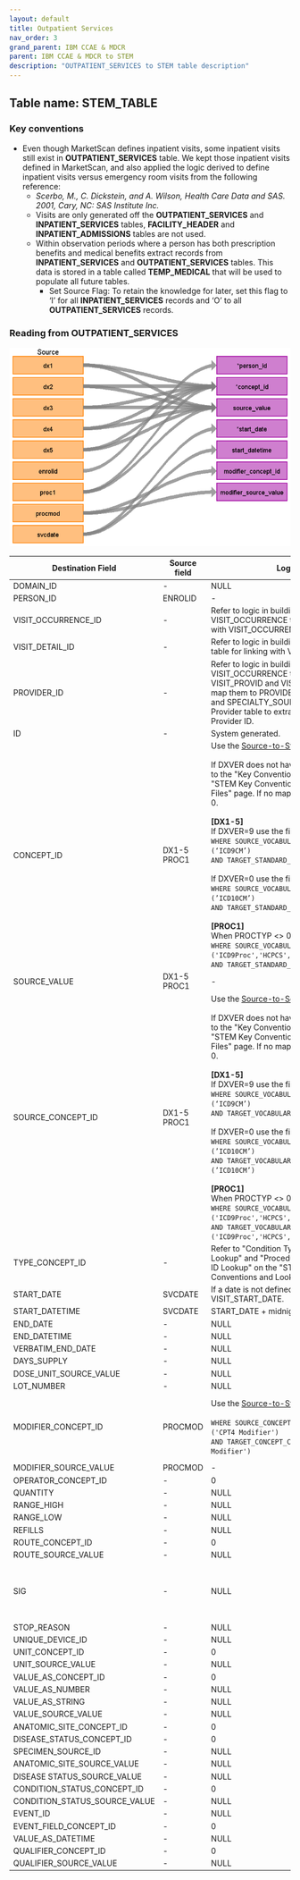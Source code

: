 ```yaml
---
layout: default
title: Outpatient Services
nav_order: 3
grand_parent: IBM CCAE & MDCR
parent: IBM CCAE & MDCR to STEM
description: "OUTPATIENT_SERVICES to STEM table description"
---
```


## Table name: **STEM_TABLE**

### Key conventions
* Even though MarketScan defines inpatient visits, some inpatient visits still exist in **OUTPATIENT_SERVICES** table.  We kept those inpatient visits defined in MarketScan, and also applied the logic derived to define inpatient visits versus emergency room visits from the following reference: 
    * *Scerbo, M., C. Dickstein, and A. Wilson, Health Care Data and SAS. 2001, Cary, NC: SAS Institute Inc.*
    * Visits are only generated off the **OUTPATIENT_SERVICES** and **INPATIENT_SERVICES** tables, **FACILITY_HEADER** and **INPATIENT_ADMISSIONS** tables are not used. 
    * Within observation periods where a person has both prescription benefits and medical benefits extract records from **INPATIENT_SERVICES** and **OUTPATIENT_SERVICES** tables.  This data is stored in a table called **TEMP_MEDICAL** that will be used to populate all future tables.
        * Set Source Flag: To retain the knowledge for later, set this flag to ‘I’ for all **INPATIENT_SERVICES** records and ‘O’ to all **OUTPATIENT_SERVICES** records.


### Reading from **OUTPATIENT_SERVICES**

![](images/image3.png)

| Destination Field | Source field | Logic | Comment field |
| --- | --- | --- | --- |
| DOMAIN_ID | - | NULL | - |
| PERSON_ID | ENROLID | - | - |
| VISIT_OCCURRENCE_ID | - | Refer to logic in building VISIT_OCCURRENCE table for linking with VISIT_OCCURRENCE_ID. | - |
| VISIT_DETAIL_ID | - | Refer to logic in building VISIT_DETAIL table for linking with VISIT_DETAIL_ID. | - |
| PROVIDER_ID | - | Refer to logic in building VISIT_OCCURRENCE table for assigning VISIT_PROVID and VISIT_PROVSTD, and map them to PROVIDER_SOURCE_VALUE and   SPECIALTY_SOURCE_VALUE in Provider table to extract associated Provider ID. | -|
| ID | - | System generated. | - |
| CONCEPT_ID | DX1-5<br>PROC1 | Use the <a href="https://ohdsi.github.io/CommonDataModel/sqlScripts.html">Source-to-Standard Query</a>.<br><br>  If DXVER does not have a value, review to the "Key Conventions" under the "STEM Key Conventions and Lookup Files" page.  If no map is made, assign to 0.<br/><br/>**[DX1-5]**<br/>If DXVER=9 use the filter:<br/> `WHERE SOURCE_VOCABULARY_ID IN (‘ICD9CM’)`<br>`AND TARGET_STANDARD_CONCEPT = 'S'`<br/><br/>If DXVER=0 use the filter:<br/>`WHERE SOURCE_VOCABULARY_ID IN (’ICD10CM’)`<br>`AND TARGET_STANDARD_CONCEPT = 'S'` <br /><br />**[PROC1]**<br/>When PROCTYP <> 0:<br />  `WHERE SOURCE_VOCABULARY_ID IN ('ICD9Proc','HCPCS','CPT4',’ICD10PCS’)`<br>`AND TARGET_STANDARD_CONCEPT = 'S'` | - |
| SOURCE_VALUE | DX1-5<br>PROC1 | - | - |
| SOURCE_CONCEPT_ID | DX1-5<br>PROC1 | Use the <a href="https://ohdsi.github.io/CommonDataModel/sqlScripts.html">Source-to-Source Query</a>.<br><br>  If DXVER does not have a value, review to the "Key Conventions" under the "STEM Key Conventions and Lookup Files" page.  If no map is made, assign to 0.<br/><br/>**[DX1-5]**<br/>If DXVER=9 use the filter:<br/> `WHERE SOURCE_VOCABULARY_ID IN (‘ICD9CM’)`<br>`AND TARGET_VOCABULARY_ID IN (‘ICD9CM’)`<br/><br/>If DXVER=0 use the filter:<br/>`WHERE SOURCE_VOCABULARY_ID IN (’ICD10CM’)`<br>`AND TARGET_VOCABULARY_ID IN (’ICD10CM’)` <br /><br />**[PROC1]**<br/>When PROCTYP <> 0:<br />  `WHERE SOURCE_VOCABULARY_ID IN ('ICD9Proc','HCPCS','CPT4',’ICD10PCS’)`<br>`AND TARGET_VOCABULARY_ID IN ('ICD9Proc','HCPCS','CPT4',’ICD10PCS’)`| - |
| TYPE_CONCEPT_ID | - | Refer to "Condition Type Concept ID Lookup" and "Procedure Type Concept ID Lookup" on the "STEM Key Conventions and Lookup Files" page. | - |
| START_DATE | SVCDATE | If a date is not defined, use VISIT_START_DATE. | - |
| START_DATETIME | SVCDATE | START_DATE + midnight | - |
| END_DATE | - | NULL | - |
| END_DATETIME | - | NULL | - |
| VERBATIM_END_DATE | - | NULL | - |
| DAYS_SUPPLY | - | NULL | - |
| DOSE_UNIT_SOURCE_VALUE | - | NULL | - |
| LOT_NUMBER | - | NULL | - |
| MODIFIER_CONCEPT_ID | PROCMOD | Use the <a href="https://ohdsi.github.io/CommonDataModel/sqlScripts.html">Source-to-Standard Query</a>.<br><br>`WHERE SOURCE_CONCEPT_CLASS_ID IN ('CPT4 Modifier')`<br/> `AND TARGET_CONCEPT_CLASS_ID IN ('CPT4 Modifier')` | If PROCMOD is blank then leave this field blank as well |
| MODIFIER_SOURCE_VALUE | PROCMOD | - | - |
| OPERATOR_CONCEPT_ID | - | 0 | - |
| QUANTITY | - | NULL | - |
| RANGE_HIGH | - | NULL | - |
| RANGE_LOW | - | NULL | - |
| REFILLS | - | NULL | - |
| ROUTE_CONCEPT_ID | - | 0 | - |
| ROUTE_SOURCE_VALUE | - | NULL | - |
| SIG | - | NULL | "Sig" is short for the Latin, signetur, or "let it be labeled." |
| STOP_REASON | - | NULL | - |
| UNIQUE_DEVICE_ID | - | NULL | - |
| UNIT_CONCEPT_ID | - | 0 | - |
| UNIT_SOURCE_VALUE | - | NULL | - |
| VALUE_AS_CONCEPT_ID | - | 0 | - |
| VALUE_AS_NUMBER | - | NULL | - |
| VALUE_AS_STRING | - | NULL | - |
| VALUE_SOURCE_VALUE | - | NULL | - |
| ANATOMIC_SITE_CONCEPT_ID | - | 0 | - |
| DISEASE_STATUS_CONCEPT_ID | - | 0 | - |
| SPECIMEN_SOURCE_ID | - | NULL | - |
| ANATOMIC_SITE_SOURCE_VALUE | - | NULL | - |
| DISEASE STATUS_SOURCE_VALUE | - | NULL | - |
| CONDITION_STATUS_CONCEPT_ID | - | 0 | - |
| CONDITION_STATUS_SOURCE_VALUE | - | NULL | - |
| EVENT_ID | - | NULL | - |
| EVENT_FIELD_CONCEPT_ID | - | 0 | - |
| VALUE_AS_DATETIME | - | NULL | - |
| QUALIFIER_CONCEPT_ID | - | 0 | - |
| QUALIFIER_SOURCE_VALUE | - | NULL | - |